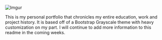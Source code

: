 ![Imgur](https://i.imgur.com/lyZhpJ5.png)

This is my personal portfolio that chronicles my entire education, work and project history. It is based off of a Bootstrap Grayscale theme with heavy customization on my part. I will continue to add more information to this readme in the coming weeks.
